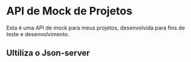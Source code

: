 # API de Mock de Projetos

Esta é uma API de mock para meus projetos, desenvolvida para fins de teste e desenvolvimento.

## Ultiliza o Json-server